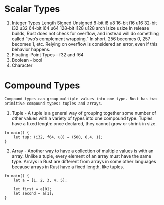 # Scalar Types
1. Integer Types
	Length	Signed	Unsigned
	8-bit	i8	u8
	16-bit	i16	u16
	32-bit	i32	u32
	64-bit	i64	u64
	128-bit	i128	u128
	arch	isize	usize
In release builds, Rust does not check for overflow, and instead will do something called “two’s complement wrapping.” In short, 256 becomes 0, 257 becomes 1, etc. Relying on overflow is considered an error, even if this behavior happens. 
2. Floating-Point Types - f32 and f64
3. Boolean - bool
4. Character

# Compound Types
	Compound types can group multiple values into one type. Rust has two primitive compound types: tuples and arrays.
1. Tuple - A tuple is a general way of grouping together some number of other values with a variety of types into one compound type. Tuples have a fixed length: once declared, they cannot grow or shrink in size.
```
fn main() {
    let tup: (i32, f64, u8) = (500, 6.4, 1);
}
```
2. Array - Another way to have a collection of multiple values is with an array. Unlike a tuple, every element of an array must have the same type. Arrays in Rust are different from arrays in some other languages because arrays in Rust have a fixed length, like tuples.
```
fn main() {
    let a = [1, 2, 3, 4, 5];

    let first = a[0];
    let second = a[1];
}
```
